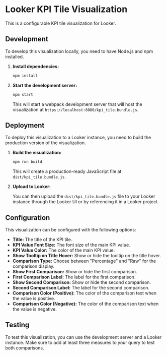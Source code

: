 # Looker KPI Tile Visualization

This is a configurable KPI tile visualization for Looker.

## Development

To develop this visualization locally, you need to have Node.js and npm installed.

1. **Install dependencies:**

   ```bash
   npm install
   ```

2. **Start the development server:**

   ```bash
   npm start
   ```

   This will start a webpack development server that will host the visualization at `https://localhost:8080/kpi_tile.bundle.js`.

## Deployment

To deploy this visualization to a Looker instance, you need to build the production version of the visualization.

1. **Build the visualization:**

   ```bash
   npm run build
   ```

   This will create a production-ready JavaScript file at `dist/kpi_tile.bundle.js`.

2. **Upload to Looker:**

   You can then upload the `dist/kpi_tile.bundle.js` file to your Looker instance through the Looker UI or by referencing it in a Looker project.

## Configuration

This visualization can be configured with the following options:

*   **Title:** The title of the KPI tile.
*   **KPI Value Font Size:** The font size of the main KPI value.
*   **KPI Value Color:** The color of the main KPI value.
*   **Show Tooltip on Title Hover:** Show or hide the tooltip on the title hover.
*   **Comparison Type:** Choose between "Percentage" and "Raw" for the comparison display.
*   **Show First Comparison:** Show or hide the first comparison.
*   **First Comparison Label:** The label for the first comparison.
*   **Show Second Comparison:** Show or hide the second comparison.
*   **Second Comparison Label:** The label for the second comparison.
*   **Comparison Color (Positive):** The color of the comparison text when the value is positive.
*   **Comparison Color (Negative):** The color of the comparison text when the value is negative.

## Testing

To test this visualization, you can use the development server and a Looker instance. Make sure to add at least three measures to your query to test both comparisons.
